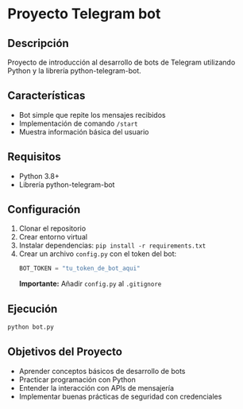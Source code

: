 # Proyecto Telegram bot

## Descripción
Proyecto de introducción al desarrollo de bots de Telegram utilizando Python y la librería python-telegram-bot. 

## Características
- Bot simple que repite los mensajes recibidos
- Implementación de comando `/start`
- Muestra información básica del usuario

## Requisitos
- Python 3.8+
- Librería python-telegram-bot

## Configuración
1. Clonar el repositorio
2. Crear entorno virtual
3. Instalar dependencias: `pip install -r requirements.txt`
4. Crear un archivo `config.py` con el token del bot:
   ```python
   BOT_TOKEN = "tu_token_de_bot_aqui"
   ```
   **Importante:** Añadir `config.py` al `.gitignore`

## Ejecución
```bash
python bot.py
```

## Objetivos del Proyecto
- Aprender conceptos básicos de desarrollo de bots
- Practicar programación con Python
- Entender la interacción con APIs de mensajería
- Implementar buenas prácticas de seguridad con credenciales